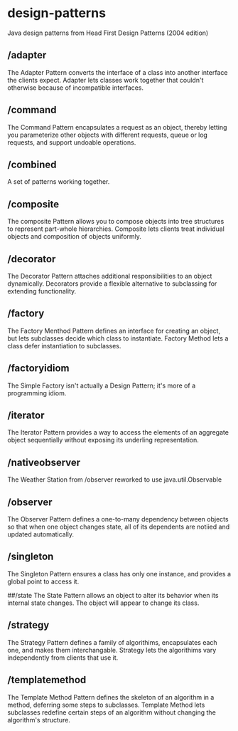 design-patterns
===============
Java design patterns from Head First Design Patterns (2004 edition)

## /adapter
The Adapter Pattern converts the interface of a class into another interface the clients expect. Adapter lets classes work together that couldn't otherwise because of incompatible interfaces.

## /command

The Command Pattern encapsulates a request as an object, thereby letting you parameterize other objects with different requests, queue or log requests, and support undoable operations.

## /combined
A set of patterns working together.

## /composite
The composite Pattern allows you to compose objects into tree structures to represent part-whole hierarchies. Composite lets clients treat individual objects and composition of objects uniformly.

## /decorator
The Decorator Pattern attaches additional responsibilities to an object dynamically. Decorators provide a flexible alternative to subclassing for extending functionality. 

## /factory
The Factory Menthod Pattern defines an interface for creating an object, but lets subclasses decide which class to instantiate. Factory Method lets a class defer instantiation to subclasses.

## /factoryidiom
The Simple Factory isn't actually a Design Pattern; it's more of a programming idiom.

## /iterator
The Iterator Pattern provides a way to access the elements of an aggregate object sequentially without exposing its underling representation.

## /nativeobserver
The Weather Station from /observer reworked to use java.util.Observable

## /observer
The Observer Pattern defines a one-to-many dependency between objects so that when one object changes state, all of its dependents are notiied and updated automatically.

## /singleton
The Singleton Pattern ensures a class has only one instance, and provides a global point to access it.

##/state
The State Pattern allows an object to alter its behavior when its internal state changes. The object will appear to change its class.

## /strategy
The Strategy Pattern defines a family of algorithims, encapsulates each one, and makes them interchangable. Strategy lets the algorithims vary independently from clients that use it.

## /templatemethod
The Template Method Pattern defines the skeleton of an algorithm in a method, deferring some steps to subclasses. Template Method lets subclasses redefine certain steps of an algorithm without changing the algorithm's structure.

